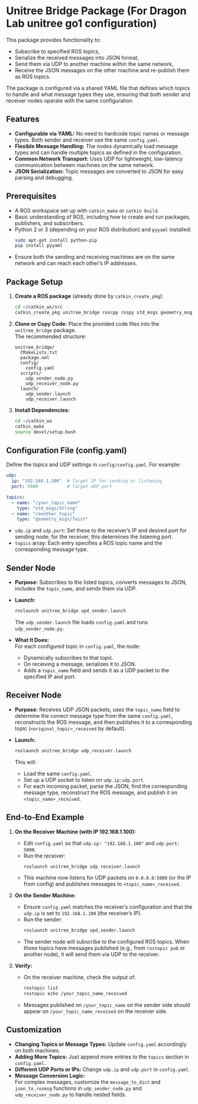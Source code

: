 # Unitree Bridge Package (For Dragon Lab unitree go1 configuration)

This package provides functionality to:

- Subscribe to specified ROS topics,
- Serialize the received messages into JSON format,
- Send them via UDP to another machine within the same network,
- Receive the JSON messages on the other machine and re-publish them as ROS topics.

The package is configured via a shared YAML file that defines which topics to handle and what message types they use, ensuring that both sender and receiver nodes operate with the same configuration.

## Features

- **Configurable via YAML:** No need to hardcode topic names or message types. Both sender and receiver use the same `config.yaml`.
- **Flexible Message Handling:** The nodes dynamically load message types and can handle multiple topics as defined in the configuration.
- **Common Network Transport:** Uses UDP for lightweight, low-latency communication between machines on the same network.
- **JSON Serialization:** Topic messages are converted to JSON for easy parsing and debugging.

## Prerequisites

- A ROS workspace set up with `catkin_make` or `catkin build`.
- Basic understanding of ROS, including how to create and run packages, publishers, and subscribers.
- Python 2 or 3 (depending on your ROS distribution) and `pyyaml` installed:  
  ```bash
  sudo apt-get install python-pip
  pip install pyyaml
  ```
- Ensure both the sending and receiving machines are on the same network and can reach each other’s IP addresses.

## Package Setup

1. **Create a ROS package** (already done by `catkin_create_pkg`):
   ```bash
   cd ~/catkin_ws/src
   catkin_create_pkg unitree_bridge roscpp rospy std_msgs geometry_msgs
   ```

2. **Clone or Copy Code:**
   Place the provided code files into the `unitree_bridge` package.  
   The recommended structure:
   ```
   unitree_bridge/
     CMakeLists.txt
     package.xml
     config/
       config.yaml
     scripts/
       udp_sender_node.py
       udp_receiver_node.py
     launch/
       udp_sender.launch
       udp_receiver.launch
   ```
   
3. **Install Dependencies:**
   ```bash
   cd ~/catkin_ws
   catkin_make
   source devel/setup.bash
   ```

## Configuration File (config.yaml)

Define the topics and UDP settings in `config/config.yaml`. For example:

```yaml
udp:
  ip: "192.168.1.100"  # Target IP for sending or listening
  port: 5000           # Target UDP port

topics:
  - name: "/your_topic_name"
    type: "std_msgs/String"
  - name: "/another_topic"
    type: "geometry_msgs/Twist"
```

- `udp.ip` and `udp.port`: Set these to the receiver’s IP and desired port for sending node; for the receiver, this determines the listening port.
- `topics` array: Each entry specifies a ROS topic name and the corresponding message type.

## Sender Node

- **Purpose:** Subscribes to the listed topics, converts messages to JSON, includes the `topic_name`, and sends them via UDP.
- **Launch:**  
  ```bash
  roslaunch unitree_bridge upd_sender.launch
  ```
  
  The `udp_sender.launch` file loads `config.yaml` and runs `udp_sender_node.py`.
  
- **What It Does:**  
  For each configured topic in `config.yaml`, the node:
  - Dynamically subscribes to that topic.
  - On receiving a message, serializes it to JSON.
  - Adds a `topic_name` field and sends it as a UDP packet to the specified IP and port.

## Receiver Node

- **Purpose:** Receives UDP JSON packets, uses the `topic_name` field to determine the correct message type from the same `config.yaml`, reconstructs the ROS message, and then publishes it to a corresponding topic (`<original_topic>_received` by default).

- **Launch:**
  ```bash
  roslaunch unitree_bridge udp_receiver.launch
  ```
  
  This will:
  - Load the same `config.yaml`.
  - Set up a UDP socket to listen on `udp.ip:udp.port`.
  - For each incoming packet, parse the JSON, find the corresponding message type, reconstruct the ROS message, and publish it on `<topic_name>_received`.

## End-to-End Example

1. **On the Receiver Machine (with IP 192.168.1.100):**
   - Edit `config.yaml` so that `udp.ip: "192.168.1.100"` and `udp.port: 5000`.
   - Run the receiver:
     ```bash
     roslaunch unitree_bridge udp_receiver.launch
     ```
   - This machine now listens for UDP packets on `0.0.0.0:5000` (or the IP from config) and publishes messages to `<topic_name>_received`.

2. **On the Sender Machine:**
   - Ensure `config.yaml` matches the receiver’s configuration and that the `udp.ip` is set to `192.168.1.100` (the receiver’s IP).
   - Run the sender:
     ```bash
     roslaunch unitree_bridge upd_sender.launch
     ```
   - The sender node will subscribe to the configured ROS topics. When those topics have messages published (e.g., from `rostopic pub` or another node), it will send them via UDP to the receiver.

3. **Verify:**
   - On the receiver machine, check the output of:
     ```bash
     rostopic list
     rostopic echo /your_topic_name_received
     ```
   - Messages published on `/your_topic_name` on the sender side should appear on `/your_topic_name_received` on the receiver side.

## Customization

- **Changing Topics or Message Types:** Update `config.yaml` accordingly on both machines.
- **Adding More Topics:** Just append more entries to the `topics` section in `config.yaml`.
- **Different UDP Ports or IPs:** Change `udp.ip` and `udp.port` in `config.yaml`.
- **Message Conversion Logic:**  
  For complex messages, customize the `message_to_dict` and `json_to_rosmsg` functions in `udp_sender_node.py` and `udp_receiver_node.py` to handle nested fields.